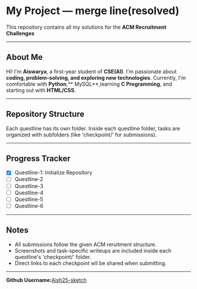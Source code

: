 # My Project — merge line(resolved)

This repository contains all my solutions for the **ACM Recruitment Challenges** 

---

## About Me
Hi! I'm **Aiswarya**, a first-year student of **CSE(AI)**.
I'm passionate about **coding, problem-solving, and exploring new technologies**.
Currently, I'm comfortable with **Python**,** MySQL**,learning **C Programming**, and starting out with **HTML/CSS**.

---

## Repository Structure
Each questline has its own folder. Inside each questline folder, tasks are organized with subfolders (like 'checkpoint/' for submissions).

---

## Progress Tracker
-[x] Questline-1: Initialize Repository
-[ ] Questline-2
-[ ] Questline-3
-[ ] Questline-4
-[ ] Questline-5
-[ ] Questline-6

---

## Notes
- All submissions follow the given ACM reruitment structure.
- Screenshots and task-specific writeups are included inside each questline's 'checkpoint/' folder.
- Direct links to each checkpoint wll be shared when submitting.

---

**Github Username:**[Aish25-sketch](https://github.com/Aish25-sketch)


